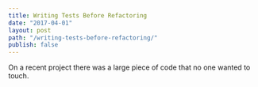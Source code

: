 ```yaml
---
title: Writing Tests Before Refactoring
date: "2017-04-01"
layout: post
path: "/writing-tests-before-refactoring/"
publish: false
---
```


On a recent project there was a large piece of code that no one wanted to touch.
